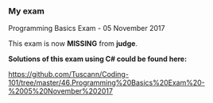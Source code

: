 ### My exam
Programming Basics Exam - 05 November 2017

This exam is now **MISSING** from **judge**.

**Solutions of this exam using C# could be found here:** 

https://github.com/Tuscann/Coding-101/tree/master/46.Programming%20Basics%20Exam%20-%2005%20November%202017